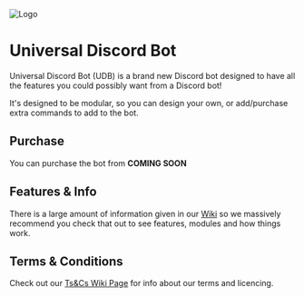 ![Logo](https://cdn.discordapp.com/attachments/632238663094370366/633016685028311058/SmallLogo.png)

# Universal Discord Bot

Universal Discord Bot (UDB) is a brand new Discord bot designed to have all the features you could possibly want from a Discord bot!

It's designed to be modular, so you can design your own, or add/purchase extra commands to add to the bot.

## Purchase
You can purchase the bot from **COMING SOON**

## Features & Info
There is a large amount of information given in our [Wiki](https://github.com/Craftymatt2/UniversalDiscordBot/wiki) so we massively recommend you check that out to see features, modules and how things work.

## Terms & Conditions
Check out our [Ts&Cs Wiki Page](https://github.com/Craftymatt2/UniversalDiscordBot/wiki/Terms-and-Conditions) for info about our terms and licencing.
